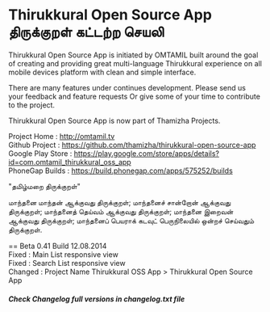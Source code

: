 ﻿# Thirukkural Open Source App திருக்குறள் கட்டற்ற செயலி

Thirukkural Open Source App is initiated by OMTAMIL built around the goal of creating and providing great multi-language Thirukkural experience on all mobile devices platform with clean and simple interface.

There are many features under continues development. Please send us your feedback and feature requests Or give some of your time to contribute to the project.

Thirukkural Open Source App is now part of Thamizha Projects.

Project Home : http://omtamil.tv<br>
Github Project  : https://github.com/thamizha/thirukkural-open-source-app<br>
Google Play Store : https://play.google.com/store/apps/details?id=com.omtamil_thirukkural_oss_app<br>
PhoneGap Builds : https://build.phonegap.com/apps/575252/builds

"தமிழ்மறை திருக்குறள்"

மாந்தனை மாந்தன் ஆக்குவது திருக்குறள்;
மாந்தனைச் சான்றோன் ஆக்குவது திருக்குறள்;
மாந்தனைத் தெய்வம் ஆக்குவது திருக்குறள்;
மாந்தனை இறைவன் ஆக்குவது திருக்குறள்;
மாந்தனைப் பெயராக் கடவுட் பெருநிலையில் ஒன்றச் செய்வதும் திருக்குறள்.

== Beta 0.41 Build 12.08.2014<br>
Fixed : Main List responsive view<br>
Fixed : Search List responsive view<br>
Changed : Project Name Thirukkural OSS App > Thirukkural Open Source App

##### Check Changelog full versions in changelog.txt file
